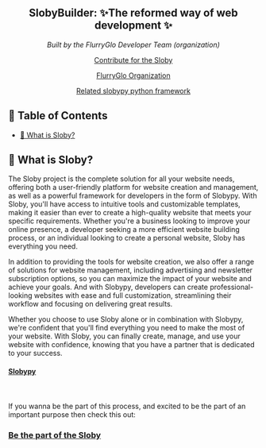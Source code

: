 <h2 align="center"><b>SlobyBuilder</b>: ✨The reformed way of web development ✨</h2>
<p align="center"><i>Built by the FlurryGlo Developer Team (organization)</i></p>
<p align="center"> <a href="https://github.com/FlurryGlo/Sloby/blob/main/Contributing.md">Contribute for the Sloby</a></p>
<p align="center"> 
  <a href="github.com/FlurryGlo"> FlurryGlo Organization </a>
</p>

 <p align="center"><a href="github.com/FlurryGlo/slobypy">Related slobypy python framework</a></p>
 
 ## 📝 Table of Contents
- [🥅 What is Sloby?](#goal)

## 🥅 What is Sloby? <a name = "goal"></a>

The Sloby project is the complete solution for all your website needs, offering both a user-friendly platform for website creation and management, as well as a powerful framework for developers in the form of Slobypy. With Sloby, you'll have access to intuitive tools and customizable templates, making it easier than ever to create a high-quality website that meets your specific requirements. Whether you're a business looking to improve your online presence, a developer seeking a more efficient website building process, or an individual looking to create a personal website, Sloby has everything you need.

In addition to providing the tools for website creation, we also offer a range of solutions for website management, including advertising and newsletter subscription options, so you can maximize the impact of your website and achieve your goals. And with Slobypy, developers can create professional-looking websites with ease and full customization, streamlining their workflow and focusing on delivering great results.

Whether you choose to use Sloby alone or in combination with Slobypy, we're confident that you'll find everything you need to make the most of your website. With Sloby, you can finally create, manage, and use your website with confidence, knowing that you have a partner that is dedicated to your success.

 <h4> <a href="https://github.com/FlurryGlo/slobypy">Slobypy</a> </h4>

</br>
</br>
If you wanna be the part of this process, and excited to be the part of an important purpose then check this out: 
 <h3> <a href="https://github.com/FlurryGlo/Sloby/blob/main/Contributing.md">Be the part of the Sloby</a> </h3>
